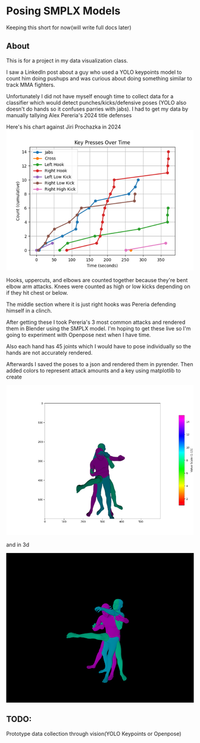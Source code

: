 # Posing SMPLX Models

Keeping this short for now(will write full docs later)

## About
This is for a project in my data visualization class.

I saw a LinkedIn post about a guy who used a YOLO keypoints model to count him doing pushups and was curious about doing something similar to track MMA fighters.

Unfortunately I did not have myself enough time to collect data for a classifier which would detect punches/kicks/defensive poses (YOLO also doesn't do hands so it confuses parries with jabs). I had to get my data by manually tallying Alex Pereria's 2024 title defenses

Here's his chart against Jiri Prochazka in 2024
![p2](pictures/Prochazka2.png)

Hooks, uppercuts, and elbows are counted together because they're bent elbow arm attacks. Knees were counted as high or low kicks depending on if they hit chest or below.

The middle section where it is just right hooks was Pereria defending himself in a clinch.

After getting these I took Pereria's 3 most common attacks and rendered them in Blender using the SMPLX model. I'm hoping to get these live so I'm going to experiment with Openpose next when I have time.

Also each hand has 45 joints which I would have to pose individually so the hands are not accurately rendered.

Afterwards I saved the poses to a json and rendered them in pyrender. Then added colors to represent attack amounts and a key using matplotlib to create

![2d](pictures/viz.png)

and in 3d


![3d](pictures/3D2.png)

## TODO:
Prototype data collection through vision(YOLO Keypoints or Openpose)